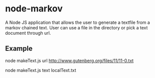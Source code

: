 # node-markov

A Node JS application that allows the user to generate a textfile from
a markov chained text. User can use a file in the directory or pick a 
text document through url.

## Example

node makeText.js url http://www.gutenberg.org/files/11/11-0.txt

node makeText.js text localText.txt
